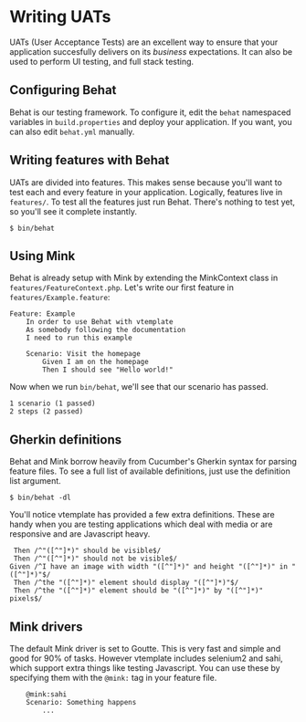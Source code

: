# Writing UATs

UATs (User Acceptance Tests) are an excellent way to ensure that your
application succesfully delivers on its _business_ expectations. It can also
be used to perform UI testing, and full stack testing.

## Configuring Behat

Behat is our testing framework. To configure it, edit the `behat` namespaced
variables in `build.properties` and deploy your application. If you want, you
can also edit `behat.yml` manually.

## Writing features with Behat

UATs are divided into features. This makes sense because you'll want to test
each and every feature in your application. Logically, features live in
`features/`. To test all the features just run Behat. There's nothing to test
yet, so you'll see it complete instantly.

```
$ bin/behat
```

## Using Mink

Behat is already setup with Mink by extending the MinkContext class in
`features/FeatureContext.php`. Let's write our first feature in
`features/Example.feature`:

```
Feature: Example
    In order to use Behat with vtemplate
    As somebody following the documentation
    I need to run this example

    Scenario: Visit the homepage
        Given I am on the homepage
        Then I should see "Hello world!"
```

Now when we run `bin/behat`, we'll see that our scenario has passed.

```
1 scenario (1 passed)
2 steps (2 passed)
```

## Gherkin definitions

Behat and Mink borrow heavily from Cucumber's Gherkin syntax for parsing
feature files. To see a full list of available definitions, just use the
definition list argument.

```
$ bin/behat -dl
```

You'll notice vtemplate has provided a few extra definitions. These are handy
when you are testing applications which deal with media or are responsive and
are Javascript heavy.

```
 Then /^"([^"]*)" should be visible$/
 Then /^"([^"]*)" should not be visible$/
Given /^I have an image with width "([^"]*)" and height "([^"]*)" in "([^"]*)"$/
 Then /^the "([^"]*)" element should display "([^"]*)"$/
 Then /^the "([^"]*)" element should be "([^"]*)" by "([^"]*)" pixels$/
```

## Mink drivers

The default Mink driver is set to Goutte. This is very fast and simple and
good for 90% of tasks. However vtemplate includes selenium2 and sahi, which
support extra things like testing Javascript. You can use these by specifying
them with the `@mink:` tag in your feature file.

```
    @mink:sahi
    Scenario: Something happens
        ...
```
